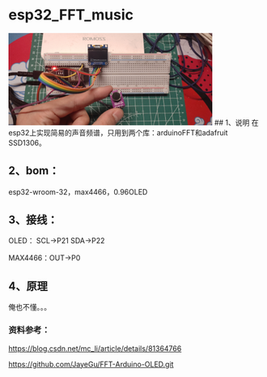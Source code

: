 # esp32_FFT_music
<img src=https://github.com/xiaocainiao11111/esp32_FFT_music/blob/main/image/111.jpg width=80% />
## 1、说明
在esp32上实现简易的声音频谱，只用到两个库：arduinoFFT和adafruit SSD1306。

## 2、bom：

esp32-wroom-32，max4466，0.96OLED

## 3、接线：

OLED：
SCL->P21
SDA->P22

MAX4466：OUT->P0

## 4、原理
俺也不懂。。。



### 资料参考：
https://blog.csdn.net/mc_li/article/details/81364766

https://github.com/JayeGu/FFT-Arduino-OLED.git